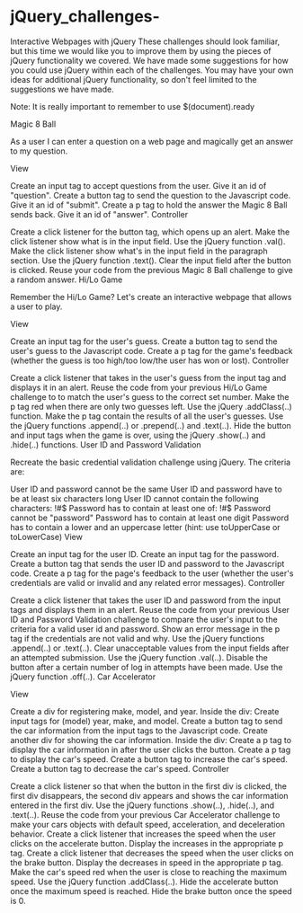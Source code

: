 # jQuery_challenges-
Interactive Webpages with jQuery
These challenges should look familiar, but this time we would like you to improve them by using the pieces of jQuery functionality we covered. We have made some suggestions for how you could use jQuery within each of the challenges. You may have your own ideas for additional jQuery functionality, so don't feel limited to the suggestions we have made.

Note: It is really important to remember to use $(document).ready

Magic 8 Ball

As a user I can enter a question on a web page and magically get an answer to my question.

View

Create an input tag to accept questions from the user. Give it an id of "question".
Create a button tag to send the question to the Javascript code. Give it an id of "submit".
Create a p tag to hold the answer the Magic 8 Ball sends back. Give it an id of "answer".
Controller

Create a click listener for the button tag, which opens up an alert.
Make the click listener show what is in the input field. Use the jQuery function .val().
Make the click listener show what's in the input field in the paragraph section. Use the jQuery function .text().
Clear the input field after the button is clicked.
Reuse your code from the previous Magic 8 Ball challenge to give a random answer.
Hi/Lo Game

Remember the Hi/Lo Game? Let's create an interactive webpage that allows a user to play.

View

Create an input tag for the user's guess.
Create a button tag to send the user's guess to the Javascript code.
Create a p tag for the game's feedback (whether the guess is too high/too low/the user has won or lost).
Controller

Create a click listener that takes in the user's guess from the input tag and displays it in an alert.
Reuse the code from your previous Hi/Lo Game challenge to to match the user's guess to the correct set number.
Make the p tag red when there are only two guesses left. Use the jQuery .addClass(..) function.
Make the p tag contain the results of all the user's guesses. Use the jQuery functions .append(..) or .prepend(..) and .text(..).
Hide the button and input tags when the game is over, using the jQuery .show(..) and .hide(..) functions.
User ID and Password Validation

Recreate the basic credential validation challenge using jQuery.
The criteria are:

User ID and password cannot be the same
User ID and password have to be at least six characters long
User ID cannot contain the following characters: !#$
Password has to contain at least one of: !#$
Password cannot be "password"
Password has to contain at least one digit
Password has to contain a lower and an uppercase letter (hint: use toUpperCase or toLowerCase)
View

Create an input tag for the user ID.
Create an input tag for the password.
Create a button tag that sends the user ID and password to the Javascript code.
Create a p tag for the page's feedback to the user (whether the user's credentials are valid or invalid and any related error messages).
Controller

Create a click listener that takes the user ID and password from the input tags and displays them in an alert.
Reuse the code from your previous User ID and Password Validation challenge to compare the user's input to the criteria for a valid user id and password.
Show an error message in the p tag if the credentials are not valid and why. Use the jQuery functions .append(..) or .text(..).
Clear unacceptable values from the input fields after an attempted submission. Use the jQuery function .val(..).
Disable the button after a certain number of log in attempts have been made. Use the jQuery function .off(..).
Car Accelerator

View

Create a div for registering make, model, and year. Inside the div:
Create input tags for (model) year, make, and model.
Create a button tag to send the car information from the input tags to the Javascript code.
Create another div for showing the car information. Inside the div:
Create a p tag to display the car information in after the user clicks the button.
Create a p tag to display the car's speed.
Create a button tag to increase the car's speed.
Create a button tag to decrease the car's speed.
Controller

Create a click listener so that when the button in the first div is clicked, the first div disappears, the second div appears and shows the car information entered in the first div. Use the jQuery functions .show(..), .hide(..), and .text(..).
Reuse the code from your previous Car Accelerator challenge to make your cars objects with default speed, acceleration, and deceleration behavior.
Create a click listener that increases the speed when the user clicks on the accelerate button. Display the increases in the appropriate p tag.
Create a click listener that decreases the speed when the user clicks on the brake button. Display the decreases in speed in the appropriate p tag.
Make the car's speed red when the user is close to reaching the maximum speed. Use the jQuery function .addClass(..).
Hide the accelerate button once the maximum speed is reached.
Hide the brake button once the speed is 0.
